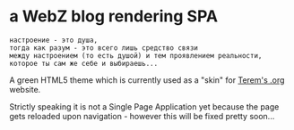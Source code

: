 
# a WebZ blog rendering SPA

```
настроение - это душа,  
тогда как разум - это всего лишь средство связи  
между настроением (то есть душой) и тем проявлением реальности,  
которое ты сам же себе и выбираешь...
```

A green HTML5 theme which is currently used as a "skin" for [Terem's .org](http://www.terems.org/) website.

Strictly speaking it is not a Single Page Application yet because the page gets reloaded upon navigation - however this will be fixed pretty soon...
